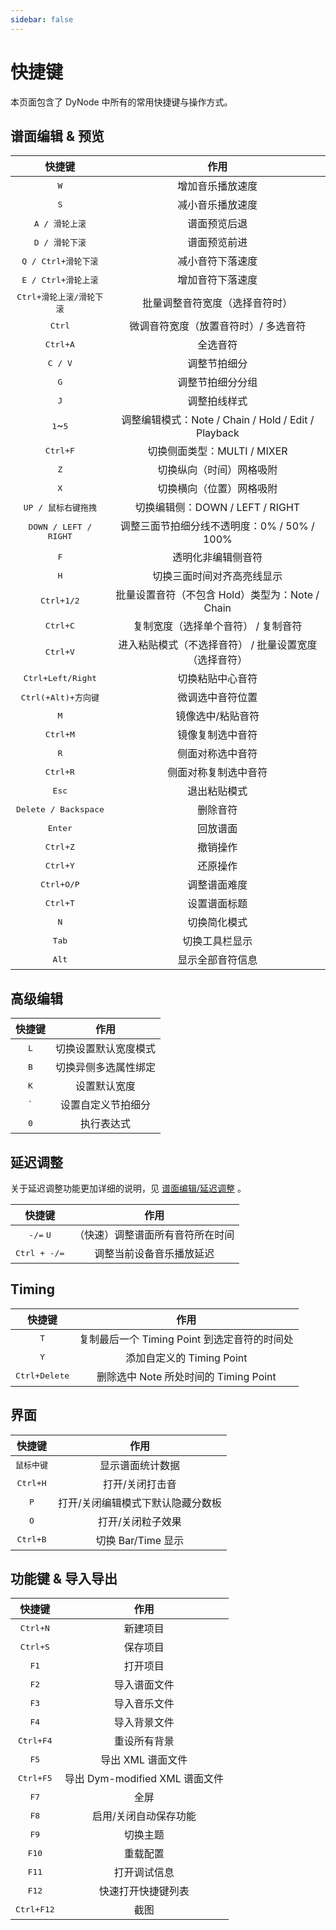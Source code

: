```yaml
---
sidebar: false
---
```


# 快捷键

本页面包含了 DyNode 中所有的常用快捷键与操作方式。

## 谱面编辑 & 预览

|              快捷键               |                         作用                          |
| :-------------------------------: | :---------------------------------------------------: |
|           <kbd>W</kbd>            |                   增加音乐播放速度                    |
|           <kbd>S</kbd>            |                   减小音乐播放速度                    |
|      <kbd>A / 滑轮上滚</kbd>      |                     谱面预览后退                      |
|      <kbd>D / 滑轮下滚</kbd>      |                     谱面预览前进                      |
|   <kbd>Q / Ctrl+滑轮下滚</kbd>    |                   减小音符下落速度                    |
|   <kbd>E / Ctrl+滑轮上滚</kbd>    |                   增加音符下落速度                    |
| <kbd>Ctrl+滑轮上滚/滑轮下滚</kbd> |            批量调整音符宽度（选择音符时）             |
|          <kbd>Ctrl</kbd>          |         微调音符宽度（放置音符时）/ 多选音符          |
|         <kbd>Ctrl+A</kbd>         |                       全选音符                        |
|         <kbd>C / V</kbd>          |                     调整节拍细分                      |
|           <kbd>G</kbd>            |                   调整节拍细分分组                    |
|           <kbd>J</kbd>            |                     调整拍线样式                      |
|     <kbd>1</kbd>~<kbd>5</kbd>     |  调整编辑模式：Note / Chain / Hold / Edit / Playback  |
|         <kbd>Ctrl+F</kbd>         |              切换侧面类型：MULTI / MIXER              |
|           <kbd>Z</kbd>            |               切换纵向（时间）网格吸附                |
|           <kbd>X</kbd>            |               切换横向（位置）网格吸附                |
|   <kbd>UP / 鼠标右键拖拽</kbd>    |            切换编辑侧：DOWN / LEFT / RIGHT            |
|  <kbd>DOWN / LEFT / RIGHT</kbd>   |      调整三面节拍细分线不透明度：0% / 50% / 100%      |
|           <kbd>F</kbd>            |                  透明化非编辑侧音符                   |
|           <kbd>H</kbd>            |              切换三面时间对齐高亮线显示               |
|        <kbd>Ctrl+1/2</kbd>        |    批量设置音符（不包含 Hold）类型为：Note / Chain    |
|         <kbd>Ctrl+C</kbd>         |          复制宽度（选择单个音符） / 复制音符          |
|         <kbd>Ctrl+V</kbd>         | 进入粘贴模式（不选择音符） / 批量设置宽度（选择音符） |
|    <kbd>Ctrl+Left/Right</kbd>     |                   切换粘贴中心音符                    |
|   <kbd>Ctrl(+Alt)+方向键</kbd>    |                   微调选中音符位置                    |
|           <kbd>M</kbd>            |                   镜像选中/粘贴音符                   |
|         <kbd>Ctrl+M</kbd>         |                   镜像复制选中音符                    |
|           <kbd>R</kbd>            |                   侧面对称选中音符                    |
|         <kbd>Ctrl+R</kbd>         |                 侧面对称复制选中音符                  |
|          <kbd>Esc</kbd>           |                     退出粘贴模式                      |
|   <kbd>Delete / Backspace</kbd>   |                       删除音符                        |
|         <kbd>Enter</kbd>          |                       回放谱面                        |
|         <kbd>Ctrl+Z</kbd>         |                       撤销操作                        |
|         <kbd>Ctrl+Y</kbd>         |                       还原操作                        |
|        <kbd>Ctrl+O/P</kbd>        |                     调整谱面难度                      |
|         <kbd>Ctrl+T</kbd>         |                     设置谱面标题                      |
|           <kbd>N</kbd>            |                     切换简化模式                      |
|          <kbd>Tab</kbd>           |                    切换工具栏显示                     |
|          <kbd>Alt</kbd>           |                   显示全部音符信息                    |


## 高级编辑

|    快捷键    |         作用         |
| :----------: | :------------------: |
| <kbd>L</kbd> | 切换设置默认宽度模式 |
| <kbd>B</kbd> | 切换异侧多选属性绑定 |
| <kbd>K</kbd> |     设置默认宽度     |
| <kbd>`</kbd> |  设置自定义节拍细分  |
| <kbd>0</kbd> |      执行表达式      |

## 延迟调整

关于延迟调整功能更加详细的说明，见 [谱面编辑/延迟调整](guide/edit.md#延迟调整) 。

|           快捷键            |               作用               |
| :-------------------------: | :------------------------------: |
| <kbd>-/=</kbd> <kbd>U</kbd> | （快速）调整谱面所有音符所在时间 |
|    <kbd>Ctrl + -/=</kbd>    |     调整当前设备音乐播放延迟     |

## Timing

|         快捷键         |                     作用                     |
| :--------------------: | :------------------------------------------: |
|      <kbd>T</kbd>      | 复制最后一个 Timing Point 到选定音符的时间处 |
|      <kbd>Y</kbd>      |          添加自定义的 Timing Point           |
| <kbd>Ctrl+Delete</kbd> |    删除选中 Note 所处时间的 Timing Point     |

## 界面

|       快捷键        |               作用                |
| :-----------------: | :-------------------------------: |
| <kbd>鼠标中键</kbd> |         显示谱面统计数据          |
|  <kbd>Ctrl+H</kbd>  |          打开/关闭打击音          |
|    <kbd>P</kbd>     | 打开/关闭编辑模式下默认隐藏分数板 |
|    <kbd>O</kbd>     |         打开/关闭粒子效果         |
|  <kbd>Ctrl+B</kbd>  |        切换 Bar/Time 显示         |

## 功能键 & 导入导出

|       快捷键        |              作用              |
| :-----------------: | :----------------------------: |
|  <kbd>Ctrl+N</kbd>  |            新建项目            |
|  <kbd>Ctrl+S</kbd>  |            保存项目            |
|    <kbd>F1</kbd>    |            打开项目            |
|    <kbd>F2</kbd>    |          导入谱面文件          |
|    <kbd>F3</kbd>    |          导入音乐文件          |
|    <kbd>F4</kbd>    |          导入背景文件          |
| <kbd>Ctrl+F4</kbd>  |          重设所有背景          |
|    <kbd>F5</kbd>    |       导出 XML 谱面文件        |
| <kbd>Ctrl+F5</kbd>  | 导出 Dym-modified XML 谱面文件 |
|    <kbd>F7</kbd>    |              全屏              |
|    <kbd>F8</kbd>    |     启用/关闭自动保存功能      |
|    <kbd>F9</kbd>    |            切换主题            |
|   <kbd>F10</kbd>    |            重载配置            |
|   <kbd>F11</kbd>    |          打开调试信息          |
|   <kbd>F12</kbd>    |       快速打开快捷键列表       |
| <kbd>Ctrl+F12</kbd> |              截图              |

